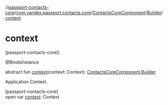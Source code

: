 //[passport-contacts-core](../../../../index.md)/[com.yandex.passport.contacts.core](../../index.md)/[ContactsCoreComponent](../index.md)/[Builder](index.md)/[context](context.md)

# context

[passport-contacts-core]\

@BindsInstance

abstract fun [context](context.md)(context: Context): [ContactsCoreComponent.Builder](index.md)

Application Context.

[passport-contacts-core]\
open var [context](context.md): Context
